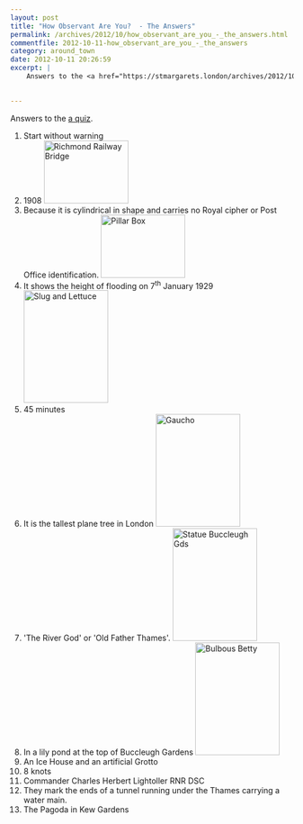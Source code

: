 ```yaml
---
layout: post
title: "How Observant Are You?  - The Answers"
permalink: /archives/2012/10/how_observant_are_you_-_the_answers.html
commentfile: 2012-10-11-how_observant_are_you_-_the_answers
category: around_town
date: 2012-10-11 20:26:59
excerpt: |
    Answers to the <a href="https://stmargarets.london/archives/2012/10/how_observant_are_you.html.">a quiz</a>
    

---
```


Answers to the [a quiz](/archives/2012/10/how_observant_are_you.html).

1.  Start without warning
2.  1908
    <a href="/assets/images/2012/QUIZ_Richmond-Railway-Bridge.jpg" title="See larger version of - Richmond Railway Bridge"><img src="/assets/images/2012/QUIZ_Richmond-Railway-Bridge_thumb.jpg" width="150" height="112" alt="Richmond Railway Bridge" class="photo " /></a>
3.  Because it is cylindrical in shape and carries no Royal cipher or Post Office identification.
    <a href="/assets/images/2012/QUIZ_Pillar-Box.jpg" title="See larger version of - Pillar Box"><img src="/assets/images/2012/QUIZ_Pillar-Box_thumb.jpg" width="150" height="112" alt="Pillar Box" class="photo" /></a>
4.  It shows the height of flooding on 7<sup>th</sup> January 1929
    <a href="/assets/images/2012/QUIZ_Slug-and-Lettuce.jpg" title="See larger version of - Slug and Lettuce"><img src="/assets/images/2012/QUIZ_Slug-and-Lettuce_thumb.jpg" width="150" height="200" alt="Slug and Lettuce" class="photo " /></a>
5.  45 minutes
6.  It is the tallest plane tree in London
    <a href="/assets/images/2012/QUIZ_Gaucho.jpg" title="See larger version of -  Gaucho"><img src="/assets/images/2012/QUIZ_Gaucho_thumb.jpg" width="150" height="200" alt=" Gaucho" class="photo " /></a>
7.  'The River God' or 'Old Father Thames'.
    <a href="/assets/images/2012/QUIZ_Statue-Buccleugh-Gds.jpg" title="See larger version of -  Statue Buccleugh Gds"><img src="/assets/images/2012/QUIZ_Statue-Buccleugh-Gds_thumb.jpg" width="150" height="200" alt=" Statue Buccleugh Gds" class="photo " /></a>
8.  In a lily pond at the top of Buccleugh Gardens
    <a href="/assets/images/2012/QUIZ_Bulbous-Betty.jpg" title="See larger version of -  Bulbous Betty"><img src="/assets/images/2012/QUIZ_Bulbous-Betty_thumb.jpg" width="150" height="200" alt=" Bulbous Betty" class="photo " /></a>
9.  An Ice House and an artificial Grotto
10. 8 knots
11. Commander Charles Herbert Lightoller RNR DSC
12. They mark the ends of a tunnel running under the Thames carrying a water main.
13. The Pagoda in Kew Gardens
